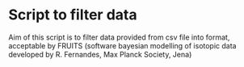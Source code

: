 # Script to filter data

Aim of this script is to filter data provided from csv file into format, acceptable by FRUITS 
(software bayesian modelling of isotopic data developed by R. Fernandes, Max Planck Society, Jena)
